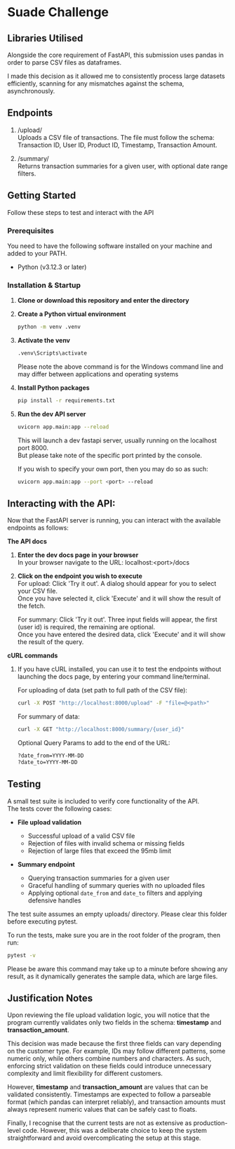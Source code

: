 # Suade Challenge

## Libraries Utilised

Alongside the core requirement of FastAPI, this submission uses pandas in order to parse CSV files as dataframes.

I made this decision as it allowed me to consistently process large datasets efficiently, scanning for any mismatches against the schema, asynchronously.

## Endpoints
1. /upload/  
Uploads a CSV file of transactions. The file must follow the schema: Transaction ID, User ID, Product ID, Timestamp, Transaction Amount.

2. /summary/  
Returns transaction summaries for a given user, with optional date range filters.


## Getting Started

Follow these steps to test and interact with the API

### Prerequisites

You need to have the following software installed on your machine and added to your PATH.

*   Python (v3.12.3 or later)

### Installation & Startup

1. **Clone or download this repository and enter the directory**

2. **Create a Python virtual environment**
    ```sh
    python -m venv .venv
    ```

3. **Activate the venv**
    ```sh
    .venv\Scripts\activate
    ```
    Please note the above command is for the Windows command line and may differ between applications and operating systems

4.  **Install Python packages**
    ```sh
    pip install -r requirements.txt
    ```

5. **Run the dev API server**
    ```sh
    uvicorn app.main:app --reload
    ```
    This will launch a dev fastapi server, usually running on the localhost port 8000.  
    But please take note of the specific port printed by the console.

    If you wish to specify your own port, then you may do so as such:
    ```sh
    uvicorn app.main:app --port <port> --reload
    ```


## Interacting with the API:

Now that the FastAPI server is running, you can interact with the available endpoints as follows:

**The API docs**

1. **Enter the dev docs page in your browser**  
    In your browser navigate to the URL: localhost:\<port>\/docs

2. **Click on the endpoint you wish to execute**  
    For upload: Click 'Try it out'. A dialog should appear for you to select your CSV file.  
    Once you have selected it, click 'Execute' and it will show the result of the fetch.

    For summary: Click 'Try it out'. Three input fields will appear, the first (user id) is required, the remaining are optional.  
    Once you have entered the desired data, click 'Execute' and it will show the result of the query.

**cURL commands**

1. If you have cURL installed, you can use it to test the endpoints without launching the docs page, by entering your command line/terminal.

    For uploading of data (set path to full path of the CSV file):  
    ```sh
    curl -X POST "http://localhost:8000/upload" -F "file=@<path>"
    ```

    For summary of data:
    ```sh
    curl -X GET "http://localhost:8000/summary/{user_id}"
    ```
    Optional Query Params to add to the end of the URL:
    ```sh
    ?date_from=YYYY-MM-DD
    ?date_to=YYYY-MM-DD
    ```

## Testing
A small test suite is included to verify core functionality of the API.  
The tests cover the following cases:

- **File upload validation**  
  - Successful upload of a valid CSV file  
  - Rejection of files with invalid schema or missing fields  
  - Rejection of large files that exceed the 95mb limit

- **Summary endpoint**  
  - Querying transaction summaries for a given user  
  - Graceful handling of summary queries with no uploaded files
  - Applying optional `date_from` and `date_to` filters and applying defensive handles

The test suite assumes an empty uploads/ directory. Please clear this folder before executing pytest.

To run the tests, make sure you are in the root folder of the program, then run:
```sh
pytest -v
```
Please be aware this command may take up to a minute before showing any result, as it dynamically generates the sample data, which are large files.

## Justification Notes

Upon reviewing the file upload validation logic, you will notice that the program currently validates only two fields in the schema: **timestamp** and **transaction_amount**.  

This decision was made because the first three fields can vary depending on the customer type. For example, IDs may follow different patterns, some numeric only, while others combine numbers and characters. As such, enforcing strict validation on these fields could introduce unnecessary complexity and limit flexibility for different customers.

However, **timestamp** and **transaction_amount** are values that can be validated consistently. Timestamps are expected to follow a parseable format (which pandas can interpret reliably), and transaction amounts must always represent numeric values that can be safely cast to floats.

Finally, I recognise that the current tests are not as extensive as production-level code. However, this was a deliberate choice to keep the system straightforward and avoid overcomplicating the setup at this stage.